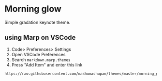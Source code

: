 # Morning glow

Simple gradation keynote theme.

## using Marp on VSCode
1. Code> Preferences> Settings
2. Open VSCode Preferences
3. Search ```markdown.marp.themes```
4. Press "Add Item" and enter this link
```
https://raw.githubusercontent.com/mashumashupan/themes/master/morning_glow/morning_glow.css
```